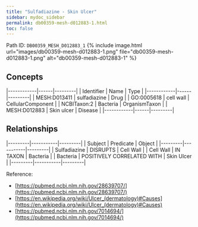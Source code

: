 ```yaml
---
title: "Sulfadiazine - Skin Ulcer"
sidebar: mydoc_sidebar
permalink: db00359-mesh-d012883-1.html
toc: false 
---
```



Path ID: `DB00359_MESH_D012883_1`
{% include image.html url="images/db00359-mesh-d012883-1.png" file="db00359-mesh-d012883-1.png" alt="db00359-mesh-d012883-1" %}

## Concepts

|------------|------|---------|
| Identifier | Name | Type    |
|------------|------|---------|
| MESH:D013411 | sulfadiazine | Drug |
| GO:0005618 | cell wall | CellularComponent |
| NCBITaxon:2 | Bacteria | OrganismTaxon |
| MESH:D012883 | Skin ulcer | Disease |
|------------|------|---------|

## Relationships

|---------|-----------|---------|
| Subject | Predicate | Object  |
|---------|-----------|---------|
| Sulfadiazine | DISRUPTS | Cell Wall |
| Cell Wall | IN TAXON | Bacteria |
| Bacteria | POSITIVELY CORRELATED WITH | Skin Ulcer |
|---------|-----------|---------|

Reference: 
  - [https://pubmed.ncbi.nlm.nih.gov/28639707/](https://pubmed.ncbi.nlm.nih.gov/28639707/)
  - [https://en.wikipedia.org/wiki/Ulcer_(dermatology)#Causes](https://en.wikipedia.org/wiki/Ulcer_(dermatology)#Causes)
  - [https://pubmed.ncbi.nlm.nih.gov/7014694/](https://pubmed.ncbi.nlm.nih.gov/7014694/)
